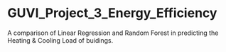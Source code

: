 # GUVI_Project_3_Energy_Efficiency
A comparison of Linear Regression and Random Forest in predicting the Heating &amp; Cooling Load of buidings.
